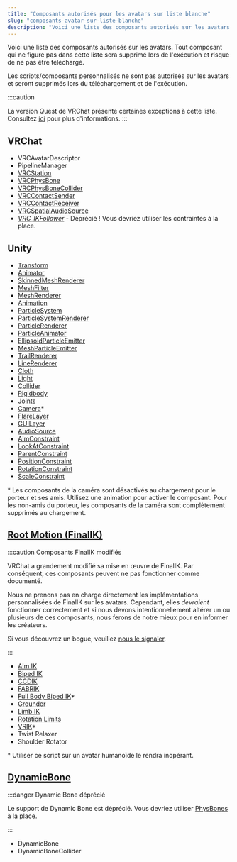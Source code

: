 ```yaml
---
title: "Composants autorisés pour les avatars sur liste blanche"
slug: "composants-avatar-sur-liste-blanche"
description: "Voici une liste des composants autorisés sur les avatars. Tout composant qui ne figure pas dans cette liste sera supprimé lors de l'exécution et risque de ne pas être téléchargé."
---
```


Voici une liste des composants autorisés sur les avatars. Tout composant qui ne figure pas dans cette liste sera supprimé lors de l'exécution et risque de ne pas être téléchargé.

Les scripts/composants personnalisés ne sont pas autorisés sur les avatars et seront supprimés lors du téléchargement et de l'exécution.

:::caution

La version Quest de VRChat présente certaines exceptions à cette liste. Consultez [ici](/platforms/android/quest-content-limitations#components) pour plus d'informations.
:::

## VRChat

- VRCAvatarDescriptor 
- PipelineManager
- [VRCStation](/worlds/components/vrc_station)
- [VRCPhysBone](/avatars/avatar-dynamics/physbones#vrcphysbone)
- [VRCPhysBoneCollider](/avatars/avatar-dynamics/physbones#vrcphysbonecollider)
- [VRCContactSender](/avatars/avatar-dynamics/contacts#vrccontactsender)
- [VRCContactReceiver](/avatars/avatar-dynamics/contacts#VRCContactReceiver)
- [VRCSpatialAudioSource](/worlds/components/vrc_spatialaudiosource#spatial-audio-on-avatars)
- [*VRC_IKFollower*](https://docs.vrchat.com/docs/vrc_ikfollower) - Déprécié ! Vous devriez utiliser les contraintes à la place.

## Unity

- [Transform](https://docs.unity3d.com/Documentation/Manual/class-Transform.html)
- [Animator](https://docs.unity3d.com/Documentation/Manual/class-Animator.html)
- [SkinnedMeshRenderer](https://docs.unity3d.com/Documentation/Manual/class-SkinnedMeshRenderer.html)
- [MeshFilter](https://docs.unity3d.com/Documentation/Manual/class-MeshFilter.html)
- [MeshRenderer](https://docs.unity3d.com/Documentation/Manual/class-MeshRenderer.html)
- [Animation](https://docs.unity3d.com/Documentation/Manual/class-Animation.html)
- [ParticleSystem](https://docs.unity3d.com/Documentation/Manual/class-ParticleSystem.html)
- [ParticleSystemRenderer](https://docs.unity3d.com/Documentation/Manual/PartSysRendererModule.html)
- [ParticleRenderer](https://docs.unity3d.com/Documentation/Manual/class-ParticleRenderer.html)
- [ParticleAnimator](https://docs.unity3d.com/Documentation/Manual/class-ParticleAnimator.html)
- [EllipsoidParticleEmitter](https://docs.unity3d.com/Documentation/Manual/class-EllipsoidParticleEmitter.html)
- [MeshParticleEmitter](https://docs.unity3d.com/Documentation/Manual/class-MeshParticleEmitter.html)
- [TrailRenderer](https://docs.unity3d.com/Documentation/Manual/class-TrailRenderer.html)
- [LineRenderer](https://docs.unity3d.com/Documentation/Manual/class-LineRenderer.html)
- [Cloth](https://docs.unity3d.com/Documentation/Manual/class-Cloth.html)
- [Light](https://docs.unity3d.com/Documentation/Manual/class-Light.html)
- [Collider](https://docs.unity3d.com/Documentation/Manual/CollidersOverview.html)
- [Rigidbody](https://docs.unity3d.com/Documentation/Manual/class-Rigidbody.html)
- [Joints](https://docs.unity3d.com/Documentation/Manual/Joints.html)
- [Camera](https://docs.unity3d.com/Documentation/Manual/class-Camera.html)\*
- [FlareLayer](https://docs.unity3d.com/Documentation/Manual/class-FlareLayer.html)
- [GUILayer](https://docs.unity3d.com/Documentation/Manual/class-GUILayer.html)
- [AudioSource](https://docs.unity3d.com/Documentation/Manual/class-AudioSource.html)
- [AimConstraint](https://docs.unity3d.com/2019.4/Documentation/Manual/class-AimConstraint.html)
- [LookAtConstraint](https://docs.unity3d.com/2019.4/Documentation/Manual/class-LookAtConstraint.html)
- [ParentConstraint](https://docs.unity3d.com/2019.4/Documentation/Manual/class-ParentConstraint.html)
- [PositionConstraint](https://docs.unity3d.com/2019.4/Documentation/Manual/class-PositionConstraint.html)
- [RotationConstraint](https://docs.unity3d.com/2019.4/Documentation/Manual/class-RotationConstraint.html)
- [ScaleConstraint](https://docs.unity3d.com/2019.4/Documentation/Manual/class-ScaleConstraint.html)

\* Les composants de la caméra sont désactivés au chargement pour le porteur et ses amis. Utilisez une animation pour activer le composant. Pour les non-amis du porteur, les composants de la caméra sont complètement supprimés au chargement.

## [Root Motion (FinalIK)](http://www.root-motion.com/finalikdox/html/index.html)
:::caution Composants FinalIK modifiés

VRChat a grandement modifié sa mise en œuvre de FinalIK. Par conséquent, ces composants peuvent ne pas fonctionner comme documenté. 

Nous ne prenons pas en charge directement les implémentations personnalisées de FinalIK sur les avatars. Cependant, elles *devraient* fonctionner correctement et si nous devons intentionnellement altérer un ou plusieurs de ces composants, nous ferons de notre mieux pour en informer les créateurs. 

Si vous découvrez un bogue, veuillez [nous le signaler](https://feedback.vrchat.com).

:::

- [Aim IK](http://www.root-motion.com/finalikdox/html/page1.html)
- [Biped IK](http://www.root-motion.com/finalikdox/html/page4.html)
- [CCDIK](http://www.root-motion.com/finalikdox/html/page5.html)
- [FABRIK](http://www.root-motion.com/finalikdox/html/page6.html)
- [Full Body Biped IK](http://www.root-motion.com/finalikdox/html/page8.html)\*
- [Grounder](http://www.root-motion.com/finalikdox/html/page9.html)
- [Limb IK](http://www.root-motion.com/finalikdox/html/page12.html)
- [Rotation Limits](http://www.root-motion.com/finalikdox/html/page14.html)
- [VRIK](http://www.root-motion.com/finalikdox/html/page16.html)\*
- Twist Relaxer
- Shoulder Rotator

\* Utiliser ce script sur un avatar humanoïde le rendra inopérant.

## [DynamicBone](https://assetstore.unity.com/packages/tools/animation/dynamic-bone-16743)
:::danger Dynamic Bone déprécié

Le support de Dynamic Bone est déprécié. Vous devriez utiliser [PhysBones](/avatars/avatar-dynamics/physbones) à la place.
  
:::

- DynamicBone
- DynamicBoneCollider